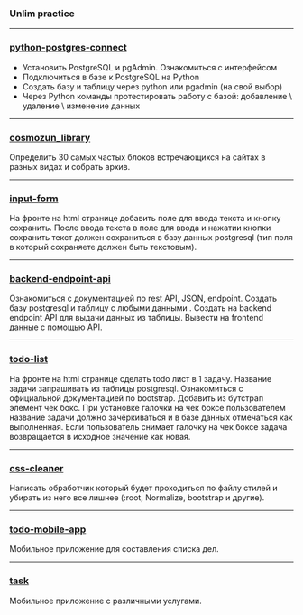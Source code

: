 ### Unlim practice

---

### [python-postgres-connect](https://github.com/slammyy/unlim-practice/tree/main/python-postgres-connect)
- Установить PostgreSQL и pgAdmin. Ознакомиться с интерфейсом 
- Подключиться в базе к PostgreSQL на Python
- Создать базу и таблицу через python или pgadmin (на свой выбор)
- Через Python команды протестировать работу с базой:
    добавление \ удаление \ изменение данных

---

### [cosmozun_library](https://github.com/kspgithub/cosmozun_library/tree/4a8575292153bec5e9addeb75f406bf2695eed60)
Определить 30 самых частых блоков встречающихся на сайтах 
в разных видах и собрать архив.

---

### [input-form](https://github.com/slammyy/unlim-practice/tree/main/inputForm)
На фронте на html странице добавить поле для ввода текста и кнопку сохранить.
После ввода текста в поле для ввода и нажатии кнопки сохранить текст должен 
сохраниться в базу данных postgresql 
(тип поля в который сохраняете должен быть текстовым).

---

### [backend-endpoint-api](https://github.com/slammyy/unlim-practice/tree/main/backend-endpoint-api)
Ознакомиться с документацией по rest API, JSON, endpoint.
Создать базу postgresql и таблицу с любыми данными .
Создать на backend endpoint API для выдачи данных из таблицы.
Вывести на frontend данные с помощью API.

---

### [todo-list](https://github.com/slammyy/unlim-practice/tree/main/todo-list)
На фронте на html странице сделать todo лист в 1 задачу.
Название задачи запрашивать из таблицы postgresql.
Ознакомиться с официальной документацией по bootstrap.
Добавить из бутстрап элемент чек бокс.
При установке галочки на чек боксе пользователем название 
задачи должно зачёркиваться и в базе данных отмечаться как выполненная.
Если пользователь снимает галочку на чек боксе задача возвращается 
в исходное значение как новая. 

---

### [css-cleaner](https://github.com/slammyy/unlim-practice/tree/main/css-cleaner)
Написать обработчик который будет проходиться по файлу стилей и убирать 
из него все лишнее (:root, Normalize, bootstrap и другие).

---

### [todo-mobile-app](https://github.com/slammyy/unlim-practice/tree/main/todo-mobile-app)
Мобильное приложение для составления списка дел.

---

### [task](https://github.com/slammyy/unlim-practice/tree/main/task)
Мобильное приложение с различными услугами.
